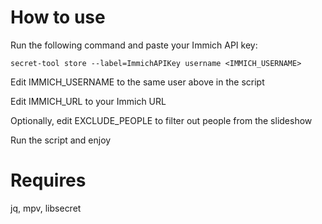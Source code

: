 # How to use

Run the following command and paste your Immich API key:

`secret-tool store --label=ImmichAPIKey username <IMMICH_USERNAME>`

Edit IMMICH_USERNAME to the same user above in the script

Edit IMMICH_URL to your Immich URL

Optionally, edit EXCLUDE_PEOPLE to filter out people from the slideshow

Run the script and enjoy

# Requires

jq, mpv, libsecret
